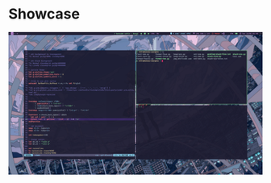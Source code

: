 # Showcase

![alt-text](https://raw.githubusercontent.com/santaclz/config-files/master/Screenshot%20from%202022-01-23%2001-45-44.png)
